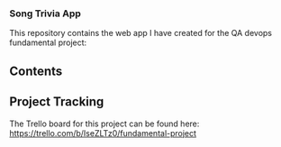 ### Song Trivia App

This repository contains the web app I have created for the QA devops fundamental project:

## Contents


## Project Tracking

The Trello board for this project can be found here:
https://trello.com/b/IseZLTz0/fundamental-project